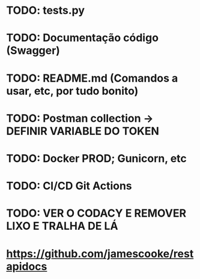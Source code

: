 
# TODO: tests.py

# TODO: Documentação código (Swagger)
# TODO: README.md (Comandos a usar, etc, por tudo bonito)

# TODO: Postman collection -> DEFINIR VARIABLE DO TOKEN
# TODO: Docker PROD; Gunicorn, etc
# TODO: CI/CD Git Actions

# TODO: VER O CODACY E REMOVER LIXO E TRALHA DE LÁ
# https://github.com/jamescooke/restapidocs